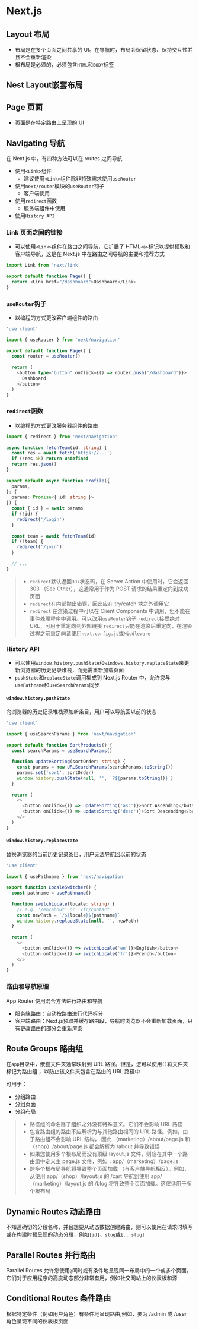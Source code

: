 # Next.js

## Layout 布局

* 布局是在多个页面之间共享的 UI。在导航时，布局会保留状态、保持交互性并且不会重新渲染
* 根布局是必须的，必须包含`HTML`和`BODY`标签

## Nest Layout嵌套布局

##

## Page 页面

* 页面是在特定路由上呈现的 UI

## Navigating 导航

在 Next.js 中，有四种方法可以在 routes 之间导航

* 使用`<Link>`组件
  * 建议使用`<Link>`组件除非特殊需求使用`useRouter`
* 使用`next/router`模块的`useRouter`钩子
  * 客户端使用
* 使用`redirect`函数
  * 服务端组件中使用
* 使用`History API`

### Link 页面之间的链接

* 可以使用`<Link>`组件在路由之间导航，它扩展了 HTML`<a>`标记以提供预取和客户端导航，这是在 Next.js 中在路由之间导航的主要和推荐方式

```ts
import Link from 'next/link'
 
export default function Page() {
  return <Link href="/dashboard">Dashboard</Link>
}
```

### `useRouter`钩子

* 以编程的方式更改客户端组件的路由

```ts
'use client'

import { useRouter } from 'next/navigation'
 
export default function Page() {
  const router = useRouter()
 
  return (
    <button type="button" onClick={() => router.push('/dashboard')}>
      Dashboard
    </button>
  )
}
```

### `redirect`函数

* 以编程的方式更改服务器组件的路由

```ts
import { redirect } from 'next/navigation'
 
async function fetchTeam(id: string) {
  const res = await fetch('https://...')
  if (!res.ok) return undefined
  return res.json()
}
 
export default async function Profile({
  params,
}: {
  params: Promise<{ id: string }>
}) {
  const { id } = await params
  if (!id) {
    redirect('/login')
  }
 
  const team = await fetchTeam(id)
  if (!team) {
    redirect('/join')
  }
 
  // ...
}
```
>
> * `redirect`默认返回`307`状态码，在 Server Action 中使用时，它会返回 303 （See Other），这通常用于作为 POST 请求的结果重定向到成功页面
> * `redirect`在内部抛出错误，因此应在 try/catch 块之外调用它
> * `redirect` 在渲染过程中可以在 Client Components 中调用，但不能在事件处理程序中调用。可以改用`useRouter`钩子
> `redirect`接受绝对 URL，可用于重定向到外部链接
> `redirect`只能在渲染后重定向，在渲染过程之前重定向请使用`next.config.js`或`Middleware`

### History API

* 可以使用`window.history.pushState`和`windows.history.replaceState`来更新浏览器的历史记录堆栈，而无需重新加载页面
* `pushState`和`replaceState`调用集成到 Next.js Router 中，允许您与`usePathname`和`useSearchParams`同步

#### `window.history.pushState`

向浏览器的历史记录堆栈添加新条目，用户可以导航回以前的状态

```ts
'use client'
 
import { useSearchParams } from 'next/navigation'
 
export default function SortProducts() {
  const searchParams = useSearchParams()
 
  function updateSorting(sortOrder: string) {
    const params = new URLSearchParams(searchParams.toString())
    params.set('sort', sortOrder)
    window.history.pushState(null, '', `?${params.toString()}`)
  }
 
  return (
    <>
      <button onClick={() => updateSorting('asc')}>Sort Ascending</button>
      <button onClick={() => updateSorting('desc')}>Sort Descending</button>
    </>
  )
}
```

#### `window.history.replaceState`

替换浏览器的当前历史记录条目，用户无法导航回以前的状态

```ts
'use client'
 
import { usePathname } from 'next/navigation'
 
export function LocaleSwitcher() {
  const pathname = usePathname()
 
  function switchLocale(locale: string) {
    // e.g. '/en/about' or '/fr/contact'
    const newPath = `/${locale}${pathname}`
    window.history.replaceState(null, '', newPath)
  }
 
  return (
    <>
      <button onClick={() => switchLocale('en')}>English</button>
      <button onClick={() => switchLocale('fr')}>French</button>
    </>
  )
}
```

### 路由和导航原理

App Router 使用混合方法进行路由和导航

* 服务端路由：自动按路由进行代码拆分
* 客户端路由：Next.js预取并缓存路由段，导航时浏览器不会重新加载页面，只有更改路由的部分会重新渲染

## Route Groups 路由组

在`app`目录中，嵌套文件夹通常映射到 URL 路径。但是，您可以使用`()`将文件夹标记为路由组 ，以防止该文件夹包含在路由的 URL 路径中

可用于：

* 分组路由
* 分组页面
* 分组布局
>
> * 路径组的命名除了组织之外没有特殊意义。它们不会影响 URL 路径
> * 包含路由组的路由不应解析为与其他路由相同的 URL 路径。例如，由于路由组不会影响 URL 结构， 因此 （marketing）/about/page.js 和 （shop）/about/page.js 都会解析为 /about 并导致错误
> * 如果您使用多个根布局而没有顶级 layout.js 文件，则应在其中一个路由组中定义主 page.js 文件，例如：app/（marketing）/page.js
> * 跨多个根布局导航将导致整个页面加载 （与客户端导航相反）。例如，从使用 app/（shop）/layout.js 的 /cart 导航到使用 app/（marketing）/layout.js 的 /blog 将导致整个页面加载。这仅适用于多个根布局
>
## Dynamic Routes 动态路由

不知道确切的分段名称，并且想要从动态数据创建路由，则可以使用在请求时填写或在构建时预呈现的动态分段，例如`[id]`、`slug`或`[...slug]`

## Parallel Routes 并行路由

Parallel Routes 允许您使用`@`同时或有条件地呈现同一布局中的一个或多个页面。它们对于应用程序的高度动态部分非常有用，例如社交网站上的仪表板和源

## Conditional Routes 条件路由

根据特定条件（例如用户角色）有条件地呈现路由,例如，要为 /admin 或 /user 角色呈现不同的仪表板页面

